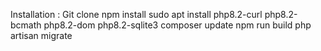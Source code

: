 

Installation : 
Git clone
npm install
sudo apt install php8.2-curl php8.2-bcmath php8.2-dom php8.2-sqlite3
composer update
npm run build 
php artisan migrate
